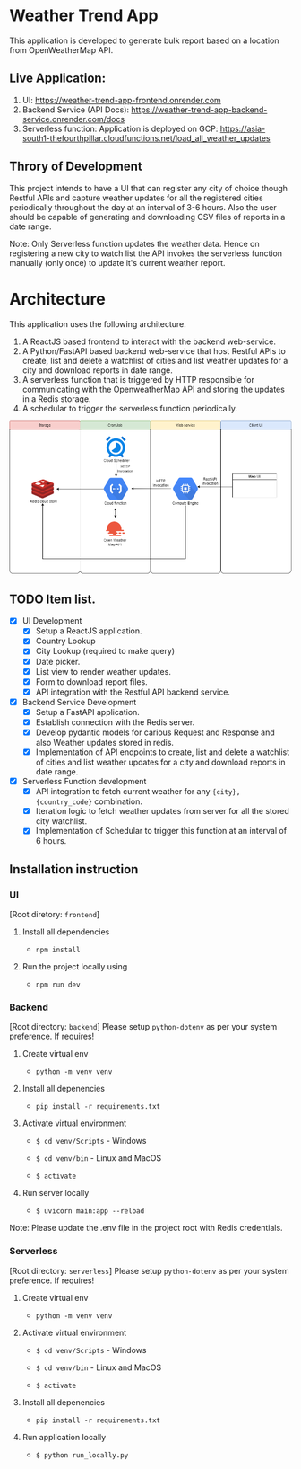 # Weather Trend App

This application is developed to generate bulk report based on a location from OpenWeatherMap API.

## Live Application:

1. UI: https://weather-trend-app-frontend.onrender.com
2. Backend Service (API Docs): https://weather-trend-app-backend-service.onrender.com/docs
3. Serverless function: Application is deployed on GCP: https://asia-south1-thefourthpillar.cloudfunctions.net/load_all_weather_updates

## Throry of Development

This project intends to have a UI that can register any city of choice though Restful APIs and capture weather updates for all the registered cities periodically throughout the day at an interval of 3-6 hours. Also the user should be capable of generating and downloading CSV files of reports in a date range.

Note: Only Serverless function updates the weather data. Hence on registering a new city to watch list the API invokes the serverless function manually (only once) to update it's current weather report.

# Architecture

This application uses the following architecture.

1. A ReactJS based frontend to interact with the backend web-service.
2. A Python/FastAPI based backend web-service that host Restful APIs to create, list and delete a watchlist of cities and list weather updates for a city and download reports in date range.
3. A serverless function that is triggered by HTTP responsible for communicating with the OpenweatherMap API and storing the updates in a Redis storage.
4. A schedular to trigger the serverless function periodically.

![Architecture diagram](https://github.com/dreambitsfoundation/weather_trend_app/blob/master/frontend/public/Weather_trend.drawio.png?raw=true)

## TODO Item list.

- [x] UI Development
  - [x] Setup a ReactJS application.
  - [x] Country Lookup
  - [x] City Lookup (required to make query)
  - [x] Date picker.
  - [x] List view to render weather updates.
  - [x] Form to download report files.
  - [x] API integration with the Restful API backend service.
- [x] Backend Service Development
  - [x] Setup a FastAPI application.
  - [x] Establish connection with the Redis server.
  - [x] Develop pydantic models for carious Request and Response and also Weather updates stored in redis.
  - [x] Implementation of API endpoints to create, list and delete a watchlist of cities and list weather updates for a city and download reports in date range.
- [x] Serverless Function development
  - [x] API integration to fetch current weather for any `{city},{country_code}` combination.
  - [x] Iteration logic to fetch weather updates from server for all the stored city watchlist.
  - [x] Implementation of Schedular to trigger this function at an interval of 6 hours.

## Installation instruction

### UI

[Root diretory: `frontend`]

1. Install all dependencies

   - `npm install`

2. Run the project locally using

   - `npm run dev`

### Backend

[Root directory: `backend`]
Please setup `python-dotenv` as per your system preference. If requires!

1. Create virtual env

   - `python -m venv venv`

2. Install all depenencies

   - `pip install -r requirements.txt`

3. Activate virtual environment

   - `$ cd venv/Scripts` - Windows
   - `$ cd venv/bin` - Linux and MacOS

   - `$ activate`

4. Run server locally

   - `$ uvicorn main:app --reload`

Note: Please update the .env file in the project root with Redis credentials.

### Serverless

[Root directory: `serverless`]
Please setup `python-dotenv` as per your system preference. If requires!

1. Create virtual env

   - `python -m venv venv`

2. Activate virtual environment

   - `$ cd venv/Scripts` - Windows
   - `$ cd venv/bin` - Linux and MacOS

   - `$ activate`

3. Install all depenencies

   - `pip install -r requirements.txt`

4. Run application locally

   - `$ python run_locally.py`
